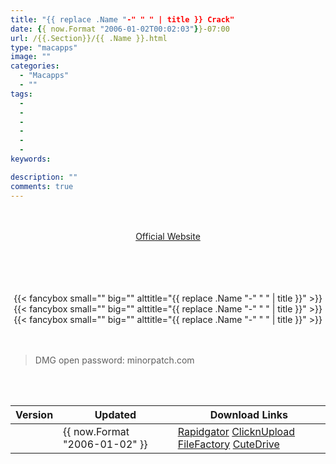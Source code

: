 ```yaml
---
title: "{{ replace .Name "-" " " | title }} Crack"
date: {{ now.Format "2006-01-02T00:02:03"}}-07:00
url: /{{.Section}}/{{ .Name }}.html
type: "macapps"
image: ""
categories:
  - "Macapps"
  - ""
tags:
  -
  -
  -
  -
  -
  -
keywords:

description: ""
comments: true
---
```


<br/>
<br/>
<center>
<a href="https://www.macbartender.com" target="blank"><div class="border border-blue-500 rounded-lg transition duration-500 
    ease-in-out w-48 text-lg text-blue-500 text-center hover:bg-blue-500 hover:text-white">
  Official Website 
</div></a>
</center>
<br/>
<br/>


<script async src="https://pagead2.googlesyndication.com/pagead/js/adsbygoogle.js"></script>
<ins class="adsbygoogle"
     style="display:block; text-align:center;"
     data-ad-layout="in-article"
     data-ad-format="fluid"
     data-ad-client="ca-pub-8746275014476192"
     data-ad-slot="5144997159"></ins>
<script>
     (adsbygoogle = window.adsbygoogle || []).push({});
</script>
<br/>
<br/>


<center>
<div class="w-full grid grid-cols-3 flex gap-2">
{{< fancybox small="" big="" alttitle="{{ replace .Name "-" " " | title }}" >}}
{{< fancybox small="" big="" alttitle="{{ replace .Name "-" " " | title }}" >}}
{{< fancybox small="" big="" alttitle="{{ replace .Name "-" " " | title }}" >}}
</div>
</center>

<br/>
<br/>


> DMG open password: minorpatch.com

<br/>
<br/>
<div id="history_version" class="history_version">

| Version | Updated | Download Links |
| ---- | ---- | ---- |
|  | {{ now.Format "2006-01-02" }} | [Rapidgator]()   [ClicknUpload]()   [FileFactory]()   [CuteDrive]() |

</div>
